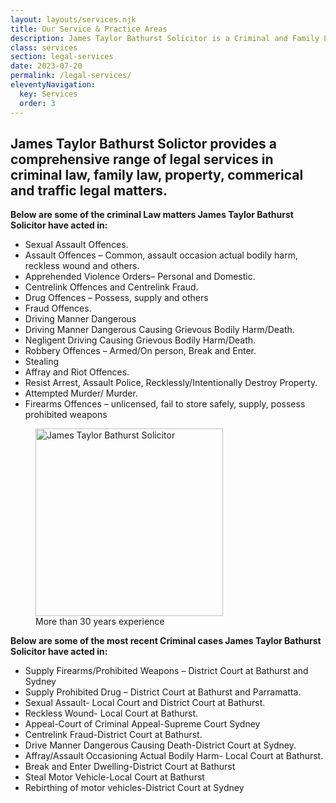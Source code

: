 ```yaml
---
layout: layouts/services.njk
title: Our Service & Practice Areas
description: James Taylor Bathurst Solicitor is a Criminal and Family Law Lawyer offering specialist advice and representation in Criminal and Family Law matters and services in all areas of law including Conveyancing, Wills Probate and Administration.
class: services
section: legal-services
date: 2023-07-20
permalink: /legal-services/
eleventyNavigation:
  key: Services
  order: 3
---
```


## James Taylor Bathurst Solictor provides a comprehensive range of legal services in criminal law, family law, property, commerical and traffic legal matters. ## 

**Below are some of the criminal Law matters James Taylor Bathurst Solicitor have acted in:**

- Sexual Assault Offences.
- Assault Offences – Common, assault occasion actual bodily harm, reckless wound and others.
- Apprehended Violence Orders– Personal and Domestic.
- Centrelink Offences and Centrelink Fraud.
- Drug Offences – Possess, supply and others
- Fraud Offences.
- Driving Manner Dangerous
- Driving Manner Dangerous Causing Grievous Bodily Harm/Death.
- Negligent Driving Causing Grievous Bodily Harm/Death.
- Robbery Offences – Armed/On person, Break and Enter.
- Stealing
- Affray and Riot Offences.
- Resist Arrest, Assault Police, Recklessly/Intentionally Destroy Property.
- Attempted Murder/ Murder.
- Firearms Offences – unlicensed, fail to store safely, supply, possess prohibited weapons

<figure class="imageright hidesmall"><img title="James Taylor Bathurst Solicitor" src="https://ik.imagekit.io/webtactics/jamestaylor/police-600x439_1l87ovAaq.jpg?updatedAt=1691040538539" alt="James Taylor Bathurst Solicitor" width="300px" height="auto">
<figcaption>More than 30 years experience</figcaption>
</figure>

**Below are some of the most recent Criminal cases James Taylor Bathurst Solicitor have acted in:**

- Supply Firearms/Prohibited Weapons – District Court at Bathurst and Sydney
- Supply Prohibited Drug – District Court at Bathurst and Parramatta.
- Sexual Assault- Local Court and District Court at Bathurst.
- Reckless Wound- Local Court at Bathurst.
- Appeal-Court of Criminal Appeal-Supreme Court Sydney
- Centrelink Fraud-District Court at Bathurst.
- Drive Manner Dangerous Causing Death-District Court at Sydney.
- Affray/Assault Occasioning Actual Bodily Harm- Local Court at Bathurst.
- Break and Enter Dwelling-District Court at Bathurst
- Steal Motor Vehicle-Local Court at Bathurst
- Rebirthing of motor vehicles-District Court at Sydney


